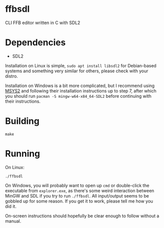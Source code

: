 # ffbsdl
CLI FFB editor written in C with SDL2

# Dependencies

+ SDL2

Installation on Linux is simple, `sudo apt install libsdl2` for Debian-based systems and something very similar for others, please check with your distro.

Installation on Windows is a bit more complicated, but I recommend using [MSYS2](https://www.msys2.org/) and following their installation instructions up to step 7, after which you should run `pacman -S mingw-w64-x84_64-SDL2` before continuing with their instructions.

# Building

`make`

# Running

On Linux:

`./ffbsdl`

On Windows, you will probably want to open up `cmd` or double-click the executable from `explorer.exe`, as there's some weird interaction between MinGW and SDL if you try to run `./ffbsdl`. All input/output seems to be gobbled up for some reason. If you get it to work, please tell me how you did it.

On-screen instructions should hopefully be clear enough to follow without a manual.

